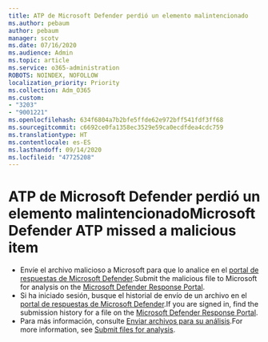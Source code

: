 ```yaml
---
title: ATP de Microsoft Defender perdió un elemento malintencionado
ms.author: pebaum
author: pebaum
manager: scotv
ms.date: 07/16/2020
ms.audience: Admin
ms.topic: article
ms.service: o365-administration
ROBOTS: NOINDEX, NOFOLLOW
localization_priority: Priority
ms.collection: Adm_O365
ms.custom:
- "3203"
- "9001221"
ms.openlocfilehash: 634f6804a7b2bfe5ffde62e972bff541fdf3ff68
ms.sourcegitcommit: c6692ce0fa1358ec3529e59ca0ecdfdea4cdc759
ms.translationtype: HT
ms.contentlocale: es-ES
ms.lasthandoff: 09/14/2020
ms.locfileid: "47725208"
---
```

# <a name="microsoft-defender-atp-missed-a-malicious-item"></a><span data-ttu-id="68214-102">ATP de Microsoft Defender perdió un elemento malintencionado</span><span class="sxs-lookup"><span data-stu-id="68214-102">Microsoft Defender ATP missed a malicious item</span></span>

- <span data-ttu-id="68214-103">Envíe el archivo malicioso a Microsoft para que lo analice en el [portal de respuestas de Microsoft Defender](https://www.microsoft.com/wdsi/filesubmission/).</span><span class="sxs-lookup"><span data-stu-id="68214-103">Submit the malicious file to Microsoft for analysis on the [Microsoft Defender Response Portal](https://www.microsoft.com/wdsi/filesubmission/).</span></span> 
- <span data-ttu-id="68214-104">Si ha iniciado sesión, busque el historial de envío de un archivo en el [portal de respuestas de Microsoft Defender](https://www.microsoft.com/wdsi/submissionhistory).</span><span class="sxs-lookup"><span data-stu-id="68214-104">If you are signed in, find the submission history for a file on the [Microsoft Defender Response Portal](https://www.microsoft.com/wdsi/submissionhistory).</span></span>
- <span data-ttu-id="68214-105">Para más información, consulte [Enviar archivos para su análisis](https://docs.microsoft.com/windows/security/threat-protection/intelligence/submission-guide).</span><span class="sxs-lookup"><span data-stu-id="68214-105">For more information, see [Submit files for analysis](https://docs.microsoft.com/windows/security/threat-protection/intelligence/submission-guide).</span></span>